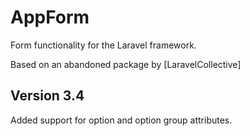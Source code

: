 # AppForm
Form functionality for the Laravel framework.

Based on an abandoned package by [LaravelCollective]

## Version 3.4

Added support for option and option group attributes.  
